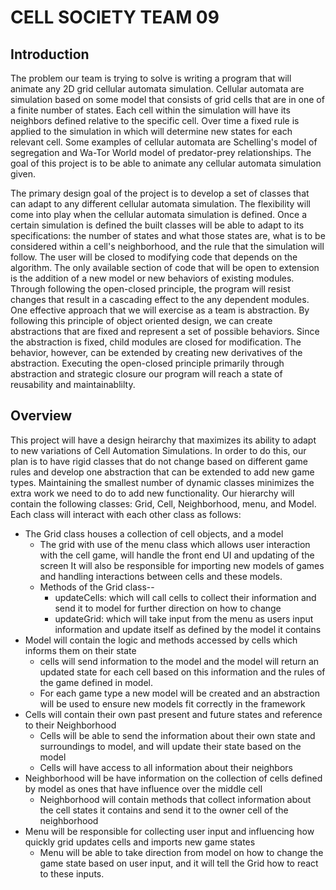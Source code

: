 CELL SOCIETY TEAM 09
===================

## Introduction
The problem our team is trying to solve is writing a program that will animate any 2D grid cellular automata simulation. Cellular automata are simulation based on some model that consists of grid cells that are in one of a finite number of states. Each cell within the simulation will have its neighbors defined relative to the specific cell. Over time a fixed rule is applied to the simulation in which will determine new states for each relevant cell. Some examples of cellular automata are Schelling's model of segregation and Wa-Tor World model of predator-prey relationships. The goal of this project is to be able to animate any cellular automata simulation given. 

The primary design goal of the project is to develop a set of classes that can adapt to any different cellular automata simulation. The flexibility will come into play when the cellular automata simulation is defined. Once a certain simulation is defined the built classes will be able to adapt to its specifications: the number of states and what those states are, what is to be considered within a cell's neighborhood, and the rule that the simulation will follow. The user will be closed to modifying code that depends on the algorithm. The only available section of code that will be open to extension is the addition of a new model or new behaviors of existing modules. Through following the open-closed principle, the program will resist changes that result in a cascading effect to the any dependent modules. One effective approach that we will exercise as a team is abstraction. By following this principle of object oriented design, we can create abstractions that are fixed and represent a set of possible behaviors. Since the abstraction is fixed, child modules are closed for modification. The behavior, however, can be extended by creating new derivatives of the abstraction. Executing the open-closed principle primarily through abstraction and strategic closure our program will reach a state of reusability and maintainablilty. 

## Overview
This project will have a design heirarchy that maximizes its ability to adapt to new variations of Cell Automation Simulations. In order to do this, our plan is to have rigid classes that do not change based on different game rules and develop one abstraction that can be extended to add new game types. Maintaining the smallest number of dynamic classes minimizes the extra work we need to do to add new functionality. Our hierarchy will contain the following classes: Grid, Cell, Neighborhood, menu, and Model. Each class will interact with each other class as follows:

+ The Grid class houses a collection of cell objects, and a model
    + The grid with use of the menu class which allows user interaction with the        cell game, will handle the front end UI and updating of the screen It will also 
    be responsible for importing new models of games and handling interactions          between cells and these models. 
    + Methods of the Grid class--
        +  updateCells: which will call cells to collect their information and send it to
        model for further direction on how to change
        +   updateGrid: which will take input from the menu as users input information and update itself as defined by the model it contains
+ Model will contain the logic and methods accessed by cells which informs them on    their state
    + cells will send information to the model and the model will return an updated state for each cell based on this information and the rules of the game defined in model. 
    + For each game type a new model will be created and an abstraction will be used to ensure new models fit correctly in the framework 
+ Cells will contain their own past present and future states and reference to their Neighborhood 
    + Cells will be able to send the information about their own state and surroundings to model, and will update their state based on the model
    + Cells will have access to all information about their neighbors
+ Neighborhood will be have information on the collection of cells defined by model as ones that have influence over the middle cell 
    + Neighborhood will contain methods that collect information about the cell states it contains and send it to the owner cell of the neighborhood 
+ Menu will be responsible for collecting user input and influencing how quickly grid updates cells and imports new game states 
    + Menu will be able to take direction from model on how to change the game state based on user input, and it will tell the Grid how to react to these inputs. 

